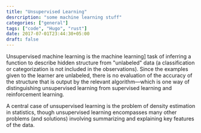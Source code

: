 ```yaml
---
title: "Unsupervised Learning"
desrcription: "some machine learning stuff"
categories: ["general"]
tags: ["code", "Hugo", "rust"]
date: 2017-07-01T23:44:30+05:00
draft: false
---
```


Unsupervised machine learning is the machine learning] task of inferring a function to describe hidden structure from "unlabeled" data (a classification or categorization is not included in the observations). Since the examples given to the learner are unlabeled, there is no evaluation of the accuracy of the structure that is output by the relevant algorithm—which is one way of distinguishing unsupervised learning from supervised learning and reinforcement learning.

A central case of unsupervised learning is the problem of density estimation in statistics, though unsupervised learning encompasses many other problems (and solutions) involving summarizing and explaining key features of the data.
